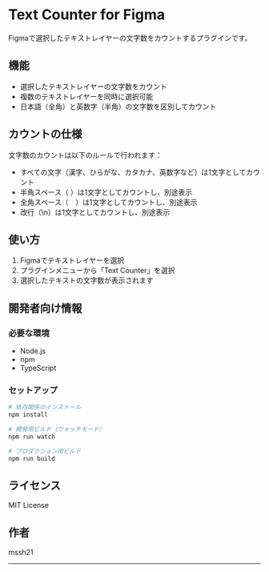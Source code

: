 # Text Counter for Figma

Figmaで選択したテキストレイヤーの文字数をカウントするプラグインです。

## 機能

- 選択したテキストレイヤーの文字数をカウント
- 複数のテキストレイヤーを同時に選択可能
- 日本語（全角）と英数字（半角）の文字数を区別してカウント

## カウントの仕様

文字数のカウントは以下のルールで行われます：

- すべての文字（漢字、ひらがな、カタカナ、英数字など）は1文字としてカウント
- 半角スペース（ ）は1文字としてカウントし、別途表示
- 全角スペース（　）は1文字としてカウントし、別途表示
- 改行（\n）は1文字としてカウントし、別途表示

## 使い方

1. Figmaでテキストレイヤーを選択
2. プラグインメニューから「Text Counter」を選択
3. 選択したテキストの文字数が表示されます

## 開発者向け情報

### 必要な環境

- Node.js
- npm
- TypeScript

### セットアップ

```bash
# 依存関係のインストール
npm install

# 開発用ビルド（ウォッチモード）
npm run watch

# プロダクション用ビルド
npm run build
```

## ライセンス

MIT License

## 作者

mssh21

---
